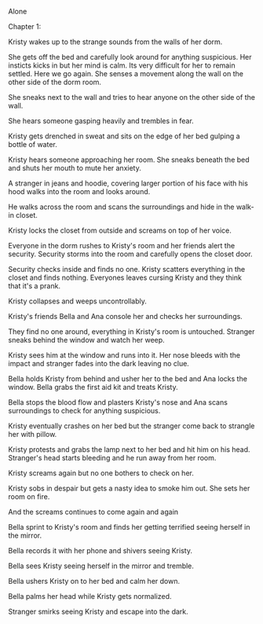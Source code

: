 Alone

Chapter 1:

Kristy wakes up to the strange sounds from the walls of her dorm.

She gets off the bed and carefully look around for anything suspicious. Her insticts kicks in but her mind is calm.
Its very difficult for her to remain settled.
Here we go again.
She senses a movement along the wall on the other side of the dorm room.

She sneaks next to the wall and tries to hear anyone on the other side of the wall.

She hears someone gasping heavily and trembles in fear.

Kristy gets drenched in sweat and sits on the edge
of her bed gulping a bottle of water.

Kristy hears someone approaching her room. She sneaks 
beneath the bed and shuts her mouth to mute her 
anxiety.

A stranger in jeans and hoodie, covering larger portion of his
face with his hood walks into the room and looks around.

He walks across the room and scans the surroundings and
hide in the walk-in closet.

Kristy locks the closet from outside and screams on top of her voice.

Everyone in the dorm rushes to Kristy's room and her friends alert
the security. Security storms into the room and carefully opens the
closet door.

Security checks inside and finds no one. Kristy scatters everything in the closet
and finds nothing. Everyones leaves cursing Kristy and they think that it's a prank.

Kristy collapses and weeps uncontrollably. 

Kristy's friends Bella and Ana console her and checks her surroundings.

They find no one around, everything in Kristy's room is untouched. Stranger
sneaks behind the window and watch her weep.

Kristy sees him at the window and runs into it. Her nose bleeds with the impact and 
stranger fades into the dark leaving no clue.

Bella holds Kristy from behind and usher her to the bed and Ana locks the window.
Bella grabs the first aid kit and treats Kristy.

Bella stops the blood flow and plasters Kristy's nose and Ana scans surroundings
to check for anything suspicious.

Kristy eventually crashes on her bed but the stranger come back to strangle her
with pillow.

Kristy protests and grabs the lamp next to her bed and hit him on his head.
Stranger's head starts bleeding and he run away from her room.

Kristy screams again but no one bothers to check on her.


Kristy sobs in despair but gets a nasty idea to smoke him out. She sets her room on 
fire.

And the screams continues to come again and again

Bella sprint to Kristy's room and finds her getting terrified seeing herself
in the mirror.

Bella records it with her phone and shivers seeing Kristy.

Bella sees Kristy seeing herself in the mirror and tremble.

Bella ushers Kristy on to her bed and calm her down.

Bella palms her head while Kristy gets normalized.

Stranger smirks seeing Kristy and escape into the dark.